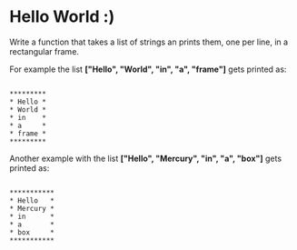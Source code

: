 # Hello World :)

Write a function that takes a list of strings an prints them, one per line, in a rectangular frame. 

For example the list **["Hello", "World", "in", "a", "frame"]** gets printed as:

```

*********
* Hello *
* World *
* in    *
* a     *
* frame *
*********

```

Another example with the list **["Hello", "Mercury", "in", "a", "box"]** gets printed as:

```

***********
* Hello   *
* Mercury *
* in      *
* a       *
* box     *
***********

```
